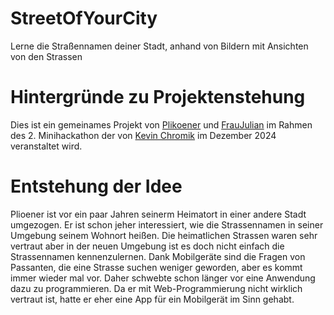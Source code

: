 # StreetOfYourCity
Lerne die Straßennamen deiner Stadt, anhand von Bildern mit Ansichten von den Strassen

# Hintergründe zu Projektenstehung
Dies ist ein gemeinames Projekt von [Plikoener](https://github.com/Plikoener) und [FrauJulian](https://github.com/fraujulian) im Rahmen des 2. Minihackathon der von  [Kevin Chromik](https://github.com/kchromik) im Dezember 2024 veranstaltet wird.

# Entstehung der Idee
Plioener ist vor ein paar Jahren seinerm Heimatort in einer andere Stadt umgezogen. Er ist schon jeher interessiert, wie die Strassennamen in seiner Umgebung seinem Wohnort heißen. Die heimatlichen Strassen waren sehr vertraut aber in der neuen Umgebung ist es doch nicht einfach die Strassennamen kennenzulernen. Dank Mobilgeräte sind die Fragen von Passanten, die eine Strasse suchen weniger geworden, aber es kommt immer wieder mal vor. Daher schwebte schon länger vor eine Anwendung dazu zu programmieren. Da er mit Web-Programmierung nicht wirklich vertraut ist, hatte er eher eine App für ein Mobilgerät im  Sinn gehabt.

#
